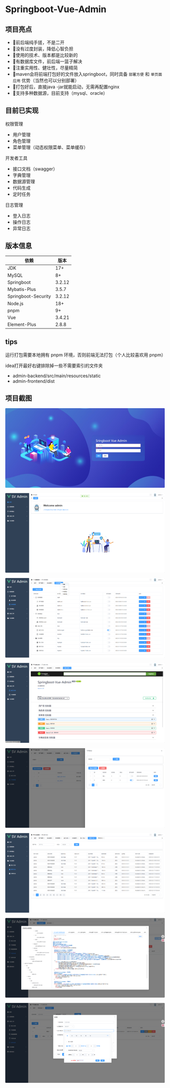 # Springboot-Vue-Admin

## 项目亮点

- 🎉前后端纯手搓，不是二开
- 🎉没有过度封装，降低心智负担
- 🎉使用的技术、版本都是比较新的
- 🎉有数据库文件，前后端一篮子解决
- 🎉注重实用性、健壮性，尽量精简
- 🎉maven会将前端打包好的文件放入springboot，同时具备 `部署方便` 和 `单页面应用` 优势（当然也可以分别部署）
- 🎉打包好后，直接java -jar就能启动，无需再配置nginx
- 🎉支持多种数据源，目前支持（mysql、oracle）

## 目前已实现

权限管理

- 用户管理
- 角色管理
- 菜单管理（动态权限菜单、菜单缓存）

开发者工具

- 接口文档（swagger）
- 字典管理
- 数据源管理
- 代码生成
- 定时任务

日志管理

- 登入日志
- 操作日志
- 异常日志

## 版本信息

| 依赖                  | 版本     |
|---------------------|--------|
| JDK                 | 17+    |
| MySQL               | 8+     |
| Springboot          | 3.2.12 |
| Mybatis-Plus        | 3.5.7  |
| Springboot-Security | 3.2.12 |
| Node.js             | 18+    |
| pnpm                | 9+     |
| Vue                 | 3.4.21 |
| Element-Plus        | 2.8.8  |

## tips

运行打包需要本地拥有 pnpm 环境，否则前端无法打包（个人比较喜欢用 pnpm）

idea打开最好右键排除掉一些不需要索引的文件夹

- admin-backend/src/main/resources/static
- admin-frontend/dist

## 项目截图

![登入](images/1登入.png)

![首页](images/2首页.png)

![菜单管理](images/3菜单管理.png)

![接口文档](images/4接口文档.png)

![字典管理](images/5字典管理.png)

![日志管理](images/6日志管理.png)

![代码生成](images/7代码生成.png)

![定时任务](images/8定时任务.png)